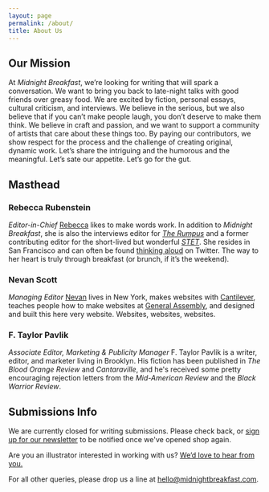 ```yaml
---
layout: page
permalink: /about/
title: About Us
---
```


Our Mission
-----------

At <cite>Midnight Breakfast</cite>, we’re looking for writing that will spark a conversation. We want to bring you back to late-night talks with good friends over greasy food. We are excited by fiction, personal essays, cultural criticism, and interviews. We believe in the serious, but we also believe that if you can’t make people laugh, you don’t deserve to make them think. We believe in craft and passion, and we want to support a community of artists that care about these things too. By paying our contributors, we show respect for the process and the challenge of creating original, dynamic work. Let’s share the intriguing and the humorous and the meaningful. Let’s sate our appetite. Let’s go for the gut.


Masthead
--------

### Rebecca Rubenstein

*Editor-in-Chief*
[Rebecca](http://rebeccarubenstein.com/) likes to make words work. In addition to <cite>Midnight Breakfast</cite>, she is also the interviews editor for [<cite>The Rumpus</cite>](http://therumpus.net/) and a former contributing editor for the short-lived but wonderful [<cite>STET</cite>](http://stet.editorially.com/). She resides in San Francisco and can often be found [thinking aloud](http://twitter.com/rrrubenstein) on Twitter. The way to her heart is truly through breakfast (or brunch, if it’s the weekend).

### Nevan Scott

*Managing Editor*
[Nevan](http://nevanscott.com/) lives in New York, makes websites with [Cantilever](http://cantilever.co/), teaches people how to make websites at [General Assembly](http://generalassemb.ly/), and designed and built this here very website. Websites, websites, websites.

### F. Taylor Pavlik

*Associate Editor, Marketing & Publicity Manager*
F. Taylor Pavlik is a writer, editor, and marketer living in Brooklyn. His fiction has been published in <cite>The Blood Orange Review</cite> and <cite>Cantaraville</cite>, and he's received some pretty encouraging rejection letters from the <cite>Mid-American Review</cite> and the <cite>Black Warrior Review</cite>.


Submissions Info
----------------

We are currently closed for writing submissions. Please check back, or [sign up for our newsletter](/signup/) to be notified once we've opened shop again.

Are you an illustrator interested in working with us? [We’d love to hear from you.](mailto:nevan@midnightbreakfast.com)

For all other queries, please drop us a line at [hello@midnightbreakfast.com](mailto:hello@midnightbreakfast.com).